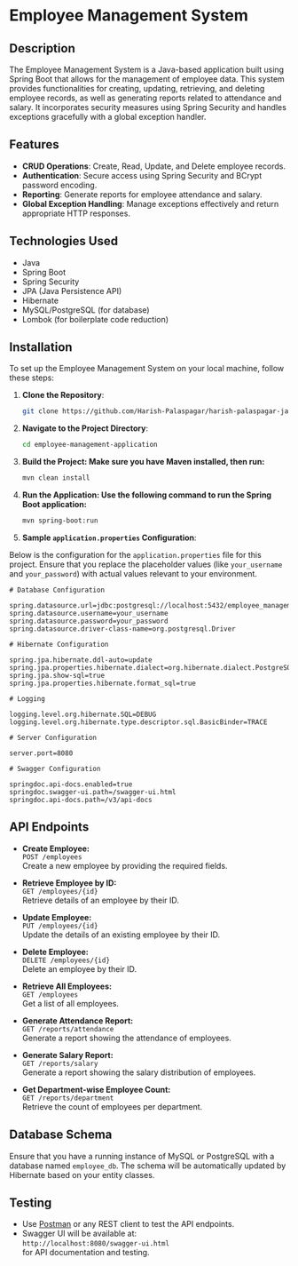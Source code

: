 # Employee Management System

## Description

The Employee Management System is a Java-based application built using Spring Boot that allows for the management of employee data. This system provides functionalities for creating, updating, retrieving, and deleting employee records, as well as generating reports related to attendance and salary. It incorporates security measures using Spring Security and handles exceptions gracefully with a global exception handler.

## Features

- **CRUD Operations**: Create, Read, Update, and Delete employee records.
- **Authentication**: Secure access using Spring Security and BCrypt password encoding.
- **Reporting**: Generate reports for employee attendance and salary.
- **Global Exception Handling**: Manage exceptions effectively and return appropriate HTTP responses.

## Technologies Used

- Java
- Spring Boot
- Spring Security
- JPA (Java Persistence API)
- Hibernate
- MySQL/PostgreSQL (for database)
- Lombok (for boilerplate code reduction)

## Installation

To set up the Employee Management System on your local machine, follow these steps:

1. **Clone the Repository**:
   ```bash
   git clone https://github.com/Harish-Palaspagar/harish-palaspagar-java-project-1.git
   ```
2. **Navigate to the Project Directory**:
   ```bash
   cd employee-management-application
   ```
3. **Build the Project: Make sure you have Maven installed, then run:**
   ```bash
   mvn clean install
   ```
4. **Run the Application: Use the following command to run the Spring Boot application:**
   ```bash
   mvn spring-boot:run
   ```

6. **Sample `application.properties` Configuration**:

Below is the configuration for the `application.properties` file for this project. Ensure that you replace the placeholder values (like `your_username` and `your_password`) with actual values relevant to your environment.

```properties
# Database Configuration

spring.datasource.url=jdbc:postgresql://localhost:5432/employee_management_db
spring.datasource.username=your_username
spring.datasource.password=your_password
spring.datasource.driver-class-name=org.postgresql.Driver

# Hibernate Configuration

spring.jpa.hibernate.ddl-auto=update
spring.jpa.properties.hibernate.dialect=org.hibernate.dialect.PostgreSQLDialect
spring.jpa.show-sql=true
spring.jpa.properties.hibernate.format_sql=true

# Logging

logging.level.org.hibernate.SQL=DEBUG
logging.level.org.hibernate.type.descriptor.sql.BasicBinder=TRACE

# Server Configuration

server.port=8080

# Swagger Configuration

springdoc.api-docs.enabled=true
springdoc.swagger-ui.path=/swagger-ui.html
springdoc.api-docs.path=/v3/api-docs
```

## API Endpoints

- **Create Employee:**  
  `POST /employees`  
  Create a new employee by providing the required fields.

- **Retrieve Employee by ID:**  
  `GET /employees/{id}`  
  Retrieve details of an employee by their ID.

- **Update Employee:**  
  `PUT /employees/{id}`  
  Update the details of an existing employee by their ID.

- **Delete Employee:**  
  `DELETE /employees/{id}`  
  Delete an employee by their ID.

- **Retrieve All Employees:**  
  `GET /employees`  
  Get a list of all employees.

- **Generate Attendance Report:**  
  `GET /reports/attendance`  
  Generate a report showing the attendance of employees.

- **Generate Salary Report:**  
  `GET /reports/salary`  
  Generate a report showing the salary distribution of employees.

- **Get Department-wise Employee Count:**  
  `GET /reports/department`  
  Retrieve the count of employees per department.

## Database Schema

Ensure that you have a running instance of MySQL or PostgreSQL with a database named `employee_db`. The schema will be automatically updated by Hibernate based on your entity classes.

## Testing

- Use [Postman](https://www.postman.com/) or any REST client to test the API endpoints.
- Swagger UI will be available at:  
  `http://localhost:8080/swagger-ui.html`  
  for API documentation and testing.
